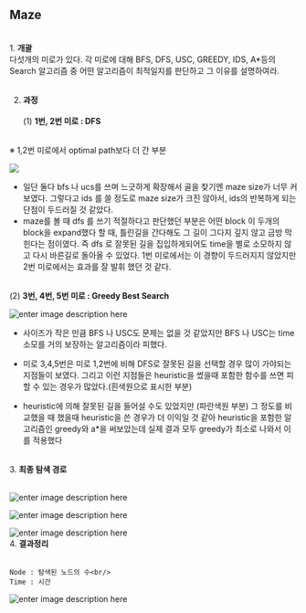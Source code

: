 ## Maze
<br/>
1. <b>개괄</b>
<br/>
	다섯개의 미로가 있다. 각 미로에 대해 BFS, DFS, USC, GREEDY, IDS, A*등의 Search 알고리즘 중 어떤 알고리즘이 최적일지를 판단하고 그 이유를 설명하여라.<br/><br/>

2. <b>과정</b><br/><br/>
	(1) <b>1번, 2번 미로 : DFS </b><br/><br/>

※ 1,2번 미로에서 optimal path보다 더 간 부분

![](https://i.imgur.com/iqzkw2U.png)
		
* 일단 둘다 bfs 나 ucs를 쓰며 느긋하게 확장해서 골을 찾기엔 maze size가 너무 커보였다. 그렇다고 ids 를 쓸 정도로 maze size가 크진 않아서, ids의 반복하게 되는 단점이 두드러질 것 같았다.
*  maze를 볼 때 dfs 를 쓰기 적절하다고 판단했던 부분은 어떤 block 이 두개의 block을 expand했다 할 때, 틀린길을 간다해도 그 길이 그다지 깊지 않고 금방 막힌다는 점이였다. 즉 dfs 로 잘못된 길을 집입하게되어도 time을 별로 소모하지 않고 다시 바른길로 돌아올 수 있었다. 1번 미로에서는 이 경향이 두드러지지 않았지만 2번 미로에서는 효과를 잘 발휘 했던 것 같다.

<br/>
	(2) <b>3번, 4번, 5번 미로 :  Greedy Best Search</b><br/>
	
![enter image description here](https://i.imgur.com/k1ZrgBV.png)

*  사이즈가 작은 만큼 BFS 나 USC도 문제는 없을 것 같았지만 BFS 나 USC는 time 소모를 거의 보장하는 알고리즘이라 피했다.

* 미로 3,4,5번은 미로 1,2번에 비해 DFS로 잘못된 길을 선택할 경우 많이 가야되는 지점들이 보였다. 그리고 이런 지점들은 heuristic을 썼을때 포함한 함수를 쓰면 피할 수 있는 경우가 많았다.(흰색원으로 표시한 부분)

* heuristic에 의해 잘못된 길을 들어설 수도 있었지만 (파란색원 부분) 그 정도를 비교했을 때 했을때 heuristic을 쓴 경우가 더 이익일 것 같아 heuristic을 포함한 알고리즘인 greedy와 a*을 써보았는데 실제 결과 모두 greedy가 최소로 나와서 이를 적용했다
<br/>
3. <b>최종 탐색 경로</b><br/><br/>

![enter image description here](https://i.imgur.com/Q20F12h.png)

![enter image description here](https://i.imgur.com/ZwGe211.png)

![enter image description here](https://i.imgur.com/Nb7rXgD.png)
<br/>
4. <b>결과정리</b><br/><br/>

	Node : 탐색된 노드의 수<br/>
	Time : 시간

![enter image description here](https://i.imgur.com/39KeZcm.png)
